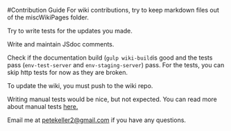 #Contribution Guide
For wiki contributions, try to keep markdown files out of 
the miscWikiPages folder.

Try to write tests for the updates you made.

Write and maintain JSdoc comments.

Check if the documentation build (`gulp wiki-build`is good and the tests pass (`env-test-server` and 
 `env-staging-server`) pass. For the tests, you can skip http
 tests for now as they are broken.
 
To update the wiki, you must push to the wiki repo.
 
Writing manual tests would be nice, but not expected. You can
 read more about manual tests [here.](https://github.com/petekeller2/epilogue-starter-kit/wiki/Manual-Tests) 

Email me at petekeller2@gmail.com if you have any questions.